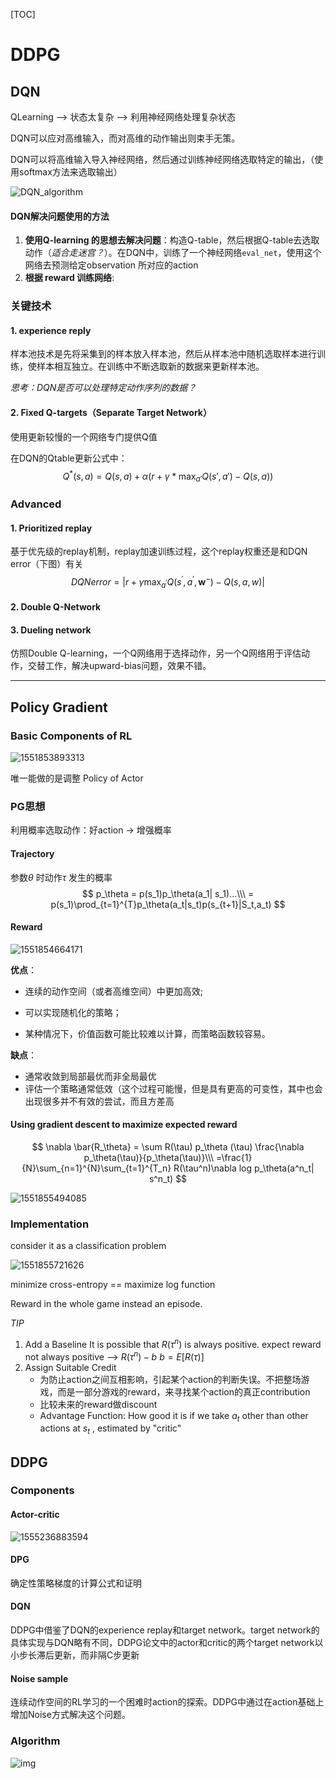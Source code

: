 [TOC]



# DDPG



## DQN

QLearning  -->  状态太复杂  -->  利用神经网络处理复杂状态

DQN可以应对高维输入，而对高维的动作输出则束手无策。

DQN可以将高维输入导入神经网络，然后通过训练神经网络选取特定的输出，（使用softmax方法来选取输出）

![DQN_algorithm](assets/20170612221553966.jpg)

#### DQN解决问题使用的方法

1. **使用Q-learning 的思想去解决问题**：构造Q-table，然后根据Q-table去选取动作（*适合走迷宫？*）。在DQN中，训练了一个神经网络`eval_net`，使用这个网络去预测给定observation 所对应的action
2. **根据 reward 训练网络**:



### 关键技术

#### 1. experience reply

样本池技术是先将采集到的样本放入样本池，然后从样本池中随机选取样本进行训练，使样本相互独立。在训练中不断选取新的数据来更新样本池。

*思考：DQN是否可以处理特定动作序列的数据？*

#### 2. Fixed Q-targets（Separate Target Network）

使用更新较慢的一个网络专门提供Q值

在DQN的Qtable更新公式中：
$$
Q^*(s,a) = Q(s,a) + \alpha (r + \gamma*\max_{a'	}Q(s',a') - Q(s,a))
$$

### Advanced

#### 1. Prioritized replay

基于优先级的replay机制，replay加速训练过程，这个replay权重还是和DQN error（下图）有关
$$
DQN error = \left|r+\gamma \max _{a^{\prime}} Q\left(s^{\prime}, a^{\prime}, \mathbf{w}^{-}\right)-Q(s, a, w)\right|
$$


#### 2. Double Q-Network

#### 3. Dueling network

仿照Double Q-learning，一个Q网络用于选择动作，另一个Q网络用于评估动作，交替工作，解决upward-bias问题，效果不错。









---


## Policy Gradient



### Basic Components of RL



![1551853893313](C:\Users\吴思源\AppData\Roaming\Typora\typora-user-images\1551853893313.png)

唯一能做的是调整 Policy of Actor



### PG思想

利用概率选取动作：好action -> 增强概率

#### Trajectory 

参数$\theta$ 时动作$\tau$ 发生的概率
$$
p_\theta 
= p(s_1)p_\theta(a_1| s_1)...\\\
= p(s_1)\prod_{t=1}^{T}p_\theta(a_t|s_t)p(s_{t+1}|S_t,a_t)
$$

#### Reward



![1551854664171](C:\Users\吴思源\AppData\Roaming\Typora\typora-user-images\1551854664171.png)



**优点**：

- 连续的动作空间（或者高维空间）中更加高效;

- 可以实现随机化的策略；

- 某种情况下，价值函数可能比较难以计算，而策略函数较容易。

  

**缺点**：

- 通常收敛到局部最优而非全局最优
- 评估一个策略通常低效（这个过程可能慢，但是具有更高的可变性，其中也会出现很多并不有效的尝试，而且方差高



#### Using gradient descent to maximize expected reward

$$
\nabla \bar{R_\theta} =  \sum R(\tau) p_\theta (\tau) \frac{\nabla p_\theta(\tau)}{p_\theta(\tau)}\\\
=\frac{1}{N}\sum_{n=1}^{N}\sum_{t=1}^{T_n} R(\tau^n)\nabla log p_\theta(a^n_t| s^n_t)
$$



![1551855494085](C:\Users\吴思源\AppData\Roaming\Typora\typora-user-images\1551855494085.png)



### Implementation

consider it as a classification problem

![1551855721626](C:\Users\吴思源\AppData\Roaming\Typora\typora-user-images\1551855721626.png)

minimize cross-entropy == maximize log function

Reward in the whole game instead an episode.

*TIP*

1. Add a Baseline
   It is possible that $R(\tau ^n)$ is  always positive.
   expect reward not always positive --> $R(\tau^n) - b$  $b = E[R(\tau)]$
2. Assign Suitable Credit
   - 为防止action之间互相影响，引起某个action的判断失误。不把整场游戏，而是一部分游戏的reward，来寻找某个action的真正contribution
   - 比较未来的reward做discount
   - Advantage Function: How good it is if we take $a_t$ other than other actions at $s_t$ , estimated by "critic"



## DDPG

### Components



#### Actor-critic 

![1555236883594](assets/1555236883594.png)



#### DPG

确定性策略梯度的计算公式和证明

#### DQN

DDPG中借鉴了DQN的experience replay和target network。target network的具体实现与DQN略有不同，DDPG论文中的actor和critic的两个target network以小步长滞后更新，而非隔C步更新

#### Noise sample

连续动作空间的RL学习的一个困难时action的探索。DDPG中通过在action基础上增加Noise方式解决这个问题。

### Algorithm

![img](assets/v2-0c2fdf2104efaab544799526b6b28383_hd.png)